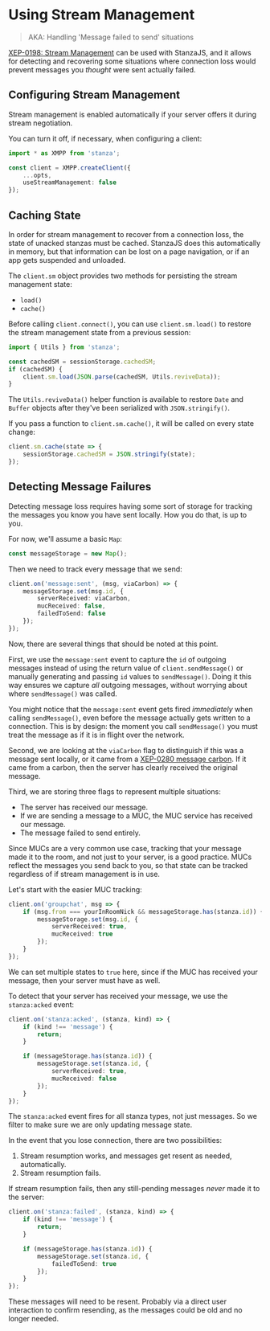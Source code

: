 # Using Stream Management

> AKA: Handling 'Message failed to send' situations

[XEP-0198: Stream Management](https://xmpp.org/extensions/xep-0198.html) can be used with StanzaJS, and it allows for detecting and recovering some situations where connection loss would prevent messages you _thought_ were sent actually failed.

## Configuring Stream Management

Stream management is enabled automatically if your server offers it during stream negotiation.

You can turn it off, if necessary, when configuring a client:

```typescript
import * as XMPP from 'stanza';

const client = XMPP.createClient({
    ...opts,
    useStreamManagement: false
});
```

## Caching State

In order for stream management to recover from a connection loss, the state of unacked stanzas must be
cached. StanzaJS does this automatically in memory, but that information can be lost on a page
navigation, or if an app gets suspended and unloaded.

The `client.sm` object provides two methods for persisting the stream management state:

-   `load()`
-   `cache()`

Before calling `client.connect()`, you can use `client.sm.load()` to restore the stream management state
from a previous session:

```typescript
import { Utils } from 'stanza';

const cachedSM = sessionStorage.cachedSM;
if (cachedSM) {
    client.sm.load(JSON.parse(cachedSM, Utils.reviveData));
}
```

The `Utils.reviveData()` helper function is available to restore `Date` and `Buffer` objects after they've been serialized with `JSON.stringify()`.

If you pass a function to `client.sm.cache()`, it will be called on every state change:

```typescript
client.sm.cache(state => {
    sessionStorage.cachedSM = JSON.stringify(state);
});
```

## Detecting Message Failures

Detecting message loss requires having some sort of storage for tracking the messages
you know you have sent locally. How you do that, is up to you.

For now, we'll assume a basic `Map`:

```typescript
const messageStorage = new Map();
```

Then we need to track every message that we send:

```typescript
client.on('message:sent', (msg, viaCarbon) => {
    messageStorage.set(msg.id, {
        serverReceived: viaCarbon,
        mucReceived: false,
        failedToSend: false
    });
});
```

Now, there are several things that should be noted at this point.

First, we use the `message:sent` event to capture the `id` of outgoing messages instead of using the return value of `client.sendMessage()` or manually generating and passing `id` values to `sendMessage()`. Doing it this way ensures we capture _all_ outgoing messages, without worrying about where `sendMessage()` was called.

You might notice that the `message:sent` event gets fired _immediately_ when calling `sendMessage()`, even before the message actually gets written to a connection. This is by design: the moment you call `sendMessage()` you must treat the message as if it is in flight over the network.

Second, we are looking at the `viaCarbon` flag to distinguish if this was a message sent locally, or it came from a [XEP-0280 message carbon](https://xmpp.org/extensions/xep-0280.html). If it came from a carbon, then the server has clearly received the original message.

Third, we are storing three flags to represent multiple situations:

-   The server has received our message.
-   If we are sending a message to a MUC, the MUC service has received our message.
-   The message failed to send entirely.

Since MUCs are a very common use case, tracking that your message made it to the room, and not just
to your server, is a good practice. MUCs reflect the messages you send back to you, so that state
can be tracked regardless of if stream management is in use.

Let's start with the easier MUC tracking:

```typescript
client.on('groupchat', msg => {
    if (msg.from === yourInRoomNick && messageStorage.has(stanza.id)) {
        messageStorage.set(msg.id, {
            serverReceived: true,
            mucReceived: true
        });
    }
});
```

We can set multiple states to `true` here, since if the MUC has received your message, then your server must have as well.

To detect that your server has received your message, we use the `stanza:acked` event:

```typescript
client.on('stanza:acked', (stanza, kind) => {
    if (kind !== 'message') {
        return;
    }

    if (messageStorage.has(stanza.id)) {
        messageStorage.set(stanza.id, {
            serverReceived: true,
            mucReceived: false
        });
    }
});
```

The `stanza:acked` event fires for all stanza types, not just messages. So we filter to make sure we are only updating message state.

In the event that you lose connection, there are two possibilities:

1. Stream resumption works, and messages get resent as needed, automatically.
2. Stream resumption fails.

If stream resumption fails, then any still-pending messages _never_ made it to the server:

```typescript
client.on('stanza:failed', (stanza, kind) => {
    if (kind !== 'message') {
        return;
    }

    if (messageStorage.has(stanza.id)) {
        messageStorage.set(stanza.id, {
            failedToSend: true
        });
    }
});
```

These messages will need to be resent. Probably via a direct user interaction to confirm resending, as the messages could be old and no longer needed.
